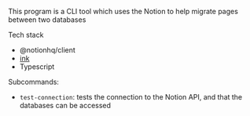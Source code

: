 This program is a CLI tool which uses the Notion to help migrate pages between two databases


Tech stack
- @notionhq/client
- [ink](https://github.com/vadimdemedes/ink)
- Typescript

Subcommands:
- `test-connection`: tests the connection to the Notion API, and that the databases can be accessed